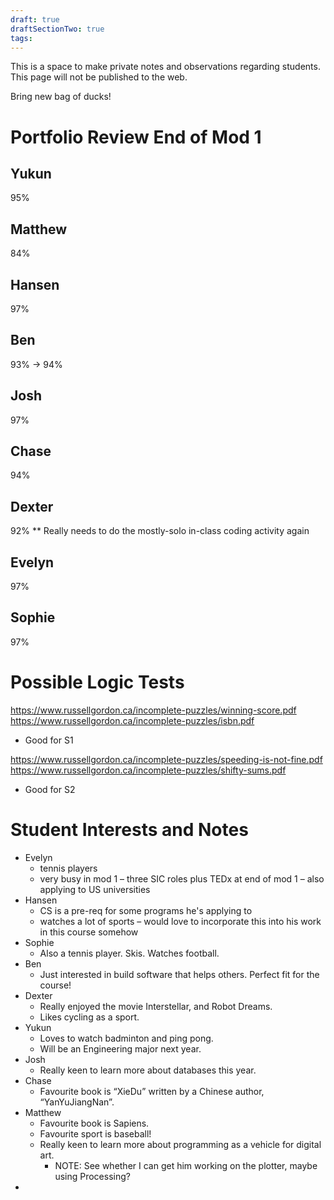```yaml
---
draft: true
draftSectionTwo: true
tags:
---
```

This is a space to make private notes and observations regarding students. This page will not be published to the web.

Bring new bag of ducks!

# Portfolio Review End of Mod 1

## Yukun

95%

## Matthew

84%

## Hansen

97%

## Ben

93% -> 94%

## Josh

97%

## Chase

94%

## Dexter

92% ** Really needs to do the mostly-solo in-class coding activity again

## Evelyn

97%

## Sophie

97%

# Possible Logic Tests

https://www.russellgordon.ca/incomplete-puzzles/winning-score.pdf
https://www.russellgordon.ca/incomplete-puzzles/isbn.pdf

- Good for S1

https://www.russellgordon.ca/incomplete-puzzles/speeding-is-not-fine.pdf
https://www.russellgordon.ca/incomplete-puzzles/shifty-sums.pdf
- Good for S2

# Student Interests and Notes

- Evelyn
	- tennis players
	- very busy in mod 1 – three SIC roles plus TEDx at end of mod 1 – also applying to US universities
- Hansen
	- CS is a pre-req for some programs he's applying to
	- watches a lot of sports – would love to incorporate this into his work in this course somehow
- Sophie
	- Also a tennis player. Skis. Watches football.
- Ben
	- Just interested in build software that helps others. Perfect fit for the course!
- Dexter
	- Really enjoyed the movie Interstellar, and Robot Dreams.
	- Likes cycling as a sport.
- Yukun
	- Loves to watch badminton and ping pong.
	- Will be an Engineering major next year.
- Josh
	- Really keen to learn more about databases this year.
- Chase
	- Favourite book is “XieDu” written by a Chinese author, “YanYuJiangNan”.
- Matthew
	- Favourite book is Sapiens.
	- Favourite sport is baseball!
	- Really keen to learn more about programming as a vehicle for digital art.
		- NOTE: See whether I can get him working on the plotter, maybe using Processing?
- 